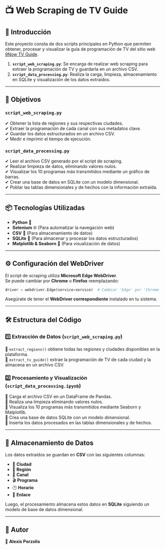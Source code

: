 # 📺 Web Scraping de TV Guide

## 🚀 Introducción

Este proyecto consta de dos scripts principales en Python que permiten obtener, procesar y visualizar la guía de programación de TV del sitio web [9Now TV Guide](https://tvguide.9now.com.au/).

1. **`script_web_scraping.py`**: Se encarga de realizar web scraping para extraer la programación de TV y guardarla en un archivo CSV.
2. **`script_data_processing.py`**: Realiza la carga, limpieza, almacenamiento en SQLite y visualización de los datos extraídos.

---

## 🎯 **Objetivos**

### `script_web_scraping.py`

✔ Obtener la lista de regiones y sus respectivas ciudades.  
✔ Extraer la programación de cada canal con sus metadatos clave.  
✔ Guardar los datos estructurados en un archivo CSV.  
✔ Medir e imprimir el tiempo de ejecución.

### `script_data_processing.py`

✔ Leer el archivo CSV generado por el script de scraping.  
✔ Realizar limpieza de datos, eliminando valores nulos.  
✔ Visualizar los 10 programas más transmitidos mediante un gráfico de barras.  
✔ Crear una base de datos en SQLite con un modelo dimensional.  
✔ Poblar las tablas dimensionales y de hechos con la información extraída.

---

## 📦 **Tecnologías Utilizadas**

- **Python** 🐍
- **Selenium** 🌐 (Para automatizar la navegación web)
- **CSV** 📄 (Para almacenamiento de datos)
- **SQLite** 📂 (Para almacenar y procesar los datos estructurados)
- **Matplotlib & Seaborn** 🎨 (Para visualización de datos)

---

## ⚙ **Configuración del WebDriver**

El script de scraping utiliza **Microsoft Edge WebDriver**.  
Se puede cambiar por **Chrome** o **Firefox** reemplazando:

```python
driver = webdriver.Edge(service=service)  # Cambiar 'Edge' por 'Chrome' o 'Firefox'
```

Asegúrate de tener el **WebDriver correspondiente** instalado en tu sistema.

---

## 🛠 **Estructura del Código**

### **1️⃣ Extracción de Datos (`script_web_scraping.py`)**

📌 `extract_regions()` obtiene todas las regiones y ciudades disponibles en la plataforma.  
📌 `extract_tv_guide()` extrae la programación de TV de cada ciudad y la almacena en un archivo CSV.

### **2️⃣ Procesamiento y Visualización (`script_data_processing.ipynb`)**

📌 Carga el archivo CSV en un DataFrame de Pandas.  
📌 Realiza una limpieza eliminando valores nulos.  
📌 Visualiza los 10 programas más transmitidos mediante Seaborn y Matplotlib.  
📌 Crea una base de datos SQLite con un modelo dimensional.  
📌 Inserta los datos procesados en las tablas dimensionales y de hechos.

---

## 💾 **Almacenamiento de Datos**

Los datos extraídos se guardan en **CSV** con las siguientes columnas:

- 📍 **Ciudad**
- 🏢 **Región**
- 📰 **Canal**
- 🎬 **Programa**
- 🕒 **Horario**
- 🔗 **Enlace**

Luego, el procesamiento almacena estos datos en **SQLite** siguiendo un modelo de base de datos dimensional.

---

## 📝 Autor

📌 **Alexis Porzolis**
